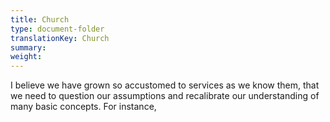 ```yaml
---
title: Church
type: document-folder
translationKey: Church
summary: 
weight: 
---
```

I believe we have grown so accustomed to services as we know them, that we need to question our assumptions and recalibrate our understanding of many basic concepts. For instance,